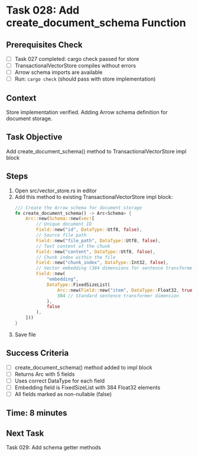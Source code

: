 # Task 028: Add create_document_schema Function

## Prerequisites Check
- [ ] Task 027 completed: cargo check passed for store
- [ ] TransactionalVectorStore compiles without errors
- [ ] Arrow schema imports are available
- [ ] Run: `cargo check` (should pass with store implementation)

## Context
Store implementation verified. Adding Arrow schema definition for document storage.

## Task Objective
Add create_document_schema() method to TransactionalVectorStore impl block

## Steps
1. Open src/vector_store.rs in editor
2. Add this method to existing TransactionalVectorStore impl block:
   ```rust
   /// Create the Arrow schema for document storage
   fn create_document_schema() -> Arc<Schema> {
       Arc::new(Schema::new(vec![
           // Unique document ID
           Field::new("id", DataType::Utf8, false),
           // Source file path
           Field::new("file_path", DataType::Utf8, false),
           // Text content of the chunk
           Field::new("content", DataType::Utf8, false),
           // Chunk index within the file
           Field::new("chunk_index", DataType::Int32, false),
           // Vector embedding (384 dimensions for sentence transformers)
           Field::new(
               "embedding", 
               DataType::FixedSizeList(
                   Arc::new(Field::new("item", DataType::Float32, true)),
                   384 // Standard sentence transformer dimension
               ), 
               false
           ),
       ]))
   }
   ```
3. Save file

## Success Criteria
- [ ] create_document_schema() method added to impl block
- [ ] Returns Arc<Schema> with 5 fields
- [ ] Uses correct DataType for each field
- [ ] Embedding field is FixedSizeList with 384 Float32 elements
- [ ] All fields marked as non-nullable (false)

## Time: 8 minutes

## Next Task
Task 029: Add schema getter methods